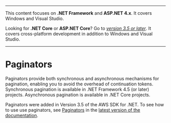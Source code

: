 --------

This content focuses on **\.NET Framework** and **ASP\.NET 4\.x**\. It covers Windows and Visual Studio\.

Looking for **\.NET Core** or **ASP\.NET Core**? Go to *[version 3\.5 or later](https://docs.aws.amazon.com/sdk-for-net/latest/developer-guide/welcome.html)*\. It covers cross\-platform development in addition to Windows and Visual Studio\.

--------

# Paginators<a name="paginators"></a>

Paginators provide both synchronous and asynchronous mechanisms for pagination, enabling you to avoid the overhead of continuation tokens\. Synchronous pagination is available in \.NET Framework 4\.5 \(or later\) projects\. Asynchronous pagination is available in \.NET Core projects\.

Paginators were added in Version 3\.5 of the AWS SDK for \.NET\. To see how to use use paginators, see [Paginators](../../latest/developer-guide/paginators.html) in the [latest version of the documentation](../../latest/developer-guide/welcome.html)\.